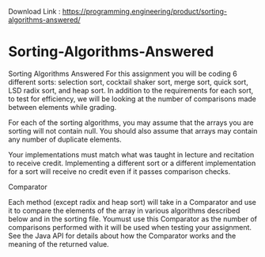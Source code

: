 
Download Link : https://programming.engineering/product/sorting-algorithms-answered/

# Sorting-Algorithms-Answered
Sorting Algorithms Answered
For this assignment you will be coding 6 different sorts: selection sort, cocktail shaker sort, merge sort, quick sort, LSD radix sort, and heap sort. In addition to the requirements for each sort, to test for efficiency, we will be looking at the number of comparisons made between elements while grading.

For each of the sorting algorithms, you may assume that the arrays you are sorting will not contain null. You should also assume that arrays may contain any number of duplicate elements.

Your implementations must match what was taught in lecture and recitation to receive credit. Implementing a different sort or a different implementation for a sort will receive no credit even if it passes comparison checks.

Comparator

Each method (except radix and heap sort) will take in a Comparator and use it to compare the elements of the array in various algorithms described below and in the sorting file. Youmust use this Comparator as the number of comparisons performed with it will be used when testing your assignment. See the Java API for details about how the Comparator works and the meaning of the returned value.
